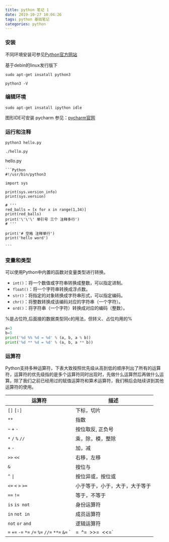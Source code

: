 ```yaml
---
title: python 笔记 1
date: 2019-10-27 10:04:26
tags: python 基础笔记
categories: python
---
```


### 安装

不同环境安装可参见[Python官方网站](https://www.python.org)
<!--more-->

基于debin的linux发行版下
```Shell
sudo apt-get insatall python3

python3 -V
```
### 编辑环境

```Shell
sudo apt-get insatall ipython idle

```

图形IDE可安装 pycharm 参见：[pycharm官网](https://www.jetbrains.com)

### 运行和注释

```Shell
python3 hello.py

./hello.py
```
hello.py

    ```Python
    #!/usr/bin/python3

    import sys

    print(sys.version_info)
    print(sys.version)

    # ''' 
    red_balls = [x for x in range(1,34)]
    print(red_balls)
    print('\'\'\' 单引号 三个 注释多行')
    # '''

    print('# 空格 注释单行')
    print('hello word')

    ```


 
### 变量和类型
    
可以使用Python中内置的函数对变量类型进行转换。

- `int()`：将一个数值或字符串转换成整数，可以指定进制。
- `float()`：将一个字符串转换成浮点数。
- `str()`：将指定的对象转换成字符串形式，可以指定编码。
- `chr()`：将整数转换成该编码对应的字符串（一个字符）。
- `ord()`：将字符串（一个字符）转换成对应的编码（整数）。

%是占位符,后面接的数据类型同c的用法，但转义、占位均用的%
    
```Python
a=3
b=5
print('%d %% %d = %d' % (a, b, a % b))
print('%d ** %d = %d' % (a, b, a ** b))
```

### 运算符

Python支持多种运算符，下表大致按照优先级从高到低的顺序列出了所有的运算符，运算符的优先级指的是多个运算符同时出现时，先做什么运算然后再做什么运算。除了我们之前已经用过的赋值运算符和算术运算符，我们稍后会陆续讲到其他运算符的使用。

| 运算符                                                       | 描述                           |
| --------------------------------------------------- | ------------------------------ |
| `[]` `[:]`                                                  | 下标，切片                     |
| `**`                                                         | 指数                           |
| `~` `+` `-`                                             | 按位取反, 正负号               |
| `*` `/` `%` `//`                                        | 乘，除，模，整除               |
| `+` `-`                                                      | 加，减                         |
| `>>` `<<`                                               | 右移，左移                     |
| `&`                                                          | 按位与                         |
| `^` `\|`                                                      | 按位异或，按位或               |
| `<=` `<` `>` `>=`                                 | 小于等于，小于，大于，大于等于 |
| `==` `!=`                                                    | 等于，不等于                   |
| `is`  `is not`                                               | 身份运算符                     |
| `in` `not in`                                                | 成员运算符                     |
| `not` `or` `and`                                             | 逻辑运算符                     |
| `=` `+=` `-=` `*=` `/=` `%=` `//=` `**=` `&=` `|=` `^=` `>>=` `<<=` | （复合）赋值运算符             |



